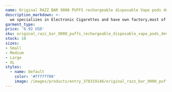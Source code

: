 ```yaml
---
name: Original RAZZ BAR 9000 PUFFS rechargeable disposable Vape pods device kits 600mah battery pre-filled 18ml vaporizer 16 flavors no need to pa
description_markdown: >-
  we specializes in Electronic Cigarettes and have own factory,most of orders can send fast and with good quality,Welcome to Place orders If need to choose the flavors, when u place order, pls
garment_type:
price: '6.92 USD'
sku: original_razz_bar_9000_puffs_rechargeable_disposable_vape_pods_device_kits_600mah_battery_pre-filled_18ml_vaporizer_16_flavors_no_need_to_pa
stock: 10
sizes:
- Small
- Medium
- Large
- XL
styles:
  - name: Default
    color: '#ffffff00'
    image: /images/products/entry_378319146/original_razz_bar_9000_puffs_rechargeable_disposable_vape_pods_device_kits_600mah_battery_pre-filled_18ml_vaporizer_16_flavors_no_need_to_pa_378319146.jpg
---
```

